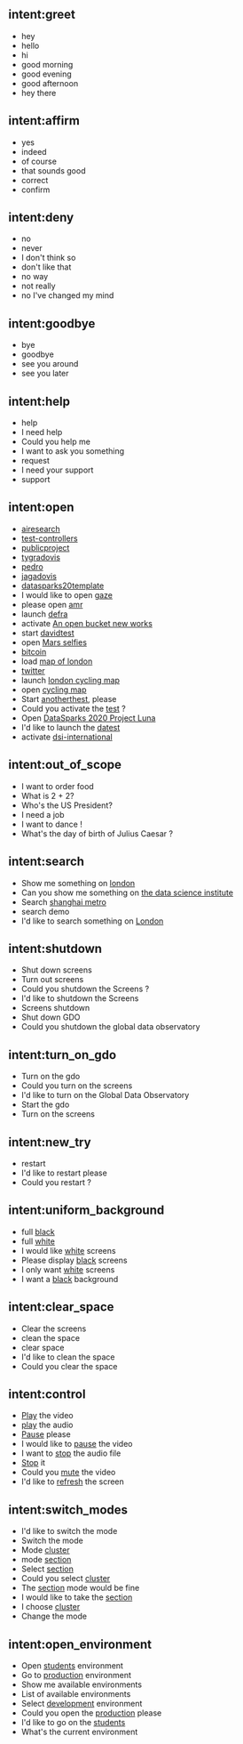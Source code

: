 ## intent:greet
- hey
- hello
- hi
- good morning
- good evening
- good afternoon
- hey there

## intent:affirm
- yes
- indeed
- of course
- that sounds good
- correct
- confirm

## intent:deny
- no
- never
- I don't think so
- don't like that
- no way
- not really
- no I've changed my mind

## intent:goodbye
- bye
- goodbye
- see you around
- see you later

## intent:help
- help
- I need help
- Could you help me
- I want to ask you something
- request
- I need your support
- support

## intent:open  
- [airesearch](demo)
- [test-controllers](demo)
- [publicproject](demo)
- [tygradovis](demo)
- [pedro](demo)
- [jagadovis](demo)
- [datasparks20template](demo)
- I would like to open [gaze](demo)
- please open [amr](demo)
- launch [defra](demo)
- activate [An open bucket new works](demo)
- start [davidtest](demo)
- open [Mars selfies](demo)
- [bitcoin](demo)
- load [map of london](demo)
- [twitter](demo)
- launch [london cycling map](demo)
- open [cycling map](demo)
- Start [anotherthest](demo), please
- Could you activate the [test](demo) ?
- Open [DataSparks 2020 Project Luna](demo)
- I'd like to launch the [datest](demo)
- activate [dsi-international](demo)

## intent:out_of_scope
- I want to order food
- What is 2 + 2?
- Who's the US President?
- I need a job
- I want to dance !
- What's the day of birth of Julius Caesar ?

## intent:search
- Show me something on [london](demo)
- Can you show me something on [the data science institute](demo)
- Search [shanghai metro](demo)
- search demo
- I'd like to search something on [London](demo)

## intent:shutdown
- Shut down screens
- Turn out screens
- Could you shutdown the Screens ?
- I'd like to shutdown the Screens
- Screens shutdown
- Shut down GDO
- Could you shutdown the global data observatory

## intent:turn_on_gdo
- Turn on the gdo
- Could you turn on the screens
- I'd like to turn on the Global Data Observatory
- Start the gdo
- Turn on the screens

## intent:new_try
- restart
- I'd like to restart please
- Could you restart ?

## intent:uniform_background
- full [black](color)
- full [white](color)
- I would like [white](color) screens
- Please display [black](color) screens
- I only want [white](color) screens
- I want a [black](color) background

## intent:clear_space
- Clear the screens
- clean the space
- clear space
- I'd like to clean the space
- Could you clear the space


## intent:control
- [Play](control_command) the video
- [play](control_command) the audio
- [Pause](control_command) please
- I would like to [pause](control_command) the video
- I want to [stop](control_command) the audio file
- [Stop](control_command) it
- Could you [mute](control_command) the video
- I'd like to [refresh](control_command) the screen

## intent:switch_modes
- I'd like to switch the mode
- Switch the mode
- Mode [cluster](mode)
- mode [section](mode)
- Select [section](mode)
- Could you select [cluster](mode)
- The [section](mode) mode would be fine
- I would like to take the [section](mode)
- I choose [cluster](mode)
- Change the mode

## intent:open_environment
- Open [students](work_environment) environment
- Go to [production](work_environment) environment
- Show me available environments
- List of available environments
- Select [development](work_environment) environment
- Could you open the [production](work_environment) please
- I'd like to go on the [students](work_environment)
- What's the current environment
